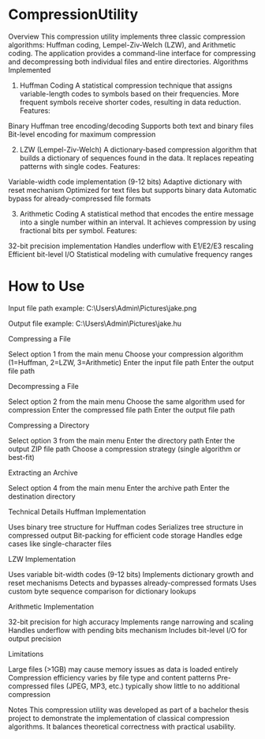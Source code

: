 # CompressionUtility

Overview
This compression utility implements three classic compression algorithms: Huffman coding, Lempel-Ziv-Welch (LZW), and Arithmetic coding. The application provides a command-line interface for compressing and decompressing both individual files and entire directories.
Algorithms Implemented
1. Huffman Coding
A statistical compression technique that assigns variable-length codes to symbols based on their frequencies. More frequent symbols receive shorter codes, resulting in data reduction.
Features:

Binary Huffman tree encoding/decoding
Supports both text and binary files
Bit-level encoding for maximum compression

2. LZW (Lempel-Ziv-Welch)
A dictionary-based compression algorithm that builds a dictionary of sequences found in the data. It replaces repeating patterns with single codes.
Features:

Variable-width code implementation (9-12 bits)
Adaptive dictionary with reset mechanism
Optimized for text files but supports binary data
Automatic bypass for already-compressed file formats

3. Arithmetic Coding
A statistical method that encodes the entire message into a single number within an interval. It achieves compression by using fractional bits per symbol.
Features:

32-bit precision implementation
Handles underflow with E1/E2/E3 rescaling
Efficient bit-level I/O
Statistical modeling with cumulative frequency ranges

# How to Use

Input file path example: C:\Users\Admin\Pictures\jake.png

Output file example: C:\Users\Admin\Pictures\jake.hu

Compressing a File

Select option 1 from the main menu
Choose your compression algorithm (1=Huffman, 2=LZW, 3=Arithmetic)
Enter the input file path 
Enter the output file path

Decompressing a File

Select option 2 from the main menu
Choose the same algorithm used for compression
Enter the compressed file path
Enter the output file path

Compressing a Directory

Select option 3 from the main menu
Enter the directory path
Enter the output ZIP file path
Choose a compression strategy (single algorithm or best-fit)

Extracting an Archive

Select option 4 from the main menu
Enter the archive path
Enter the destination directory

Technical Details
Huffman Implementation

Uses binary tree structure for Huffman codes
Serializes tree structure in compressed output
Bit-packing for efficient code storage
Handles edge cases like single-character files

LZW Implementation

Uses variable bit-width codes (9-12 bits)
Implements dictionary growth and reset mechanisms
Detects and bypasses already-compressed formats
Uses custom byte sequence comparison for dictionary lookups

Arithmetic Implementation

32-bit precision for high accuracy
Implements range narrowing and scaling
Handles underflow with pending bits mechanism
Includes bit-level I/O for output precision

Limitations

Large files (>1GB) may cause memory issues as data is loaded entirely
Compression efficiency varies by file type and content patterns
Pre-compressed files (JPEG, MP3, etc.) typically show little to no additional compression

Notes
This compression utility was developed as part of a bachelor thesis project to demonstrate the implementation of classical compression algorithms. It balances theoretical correctness with practical usability.
